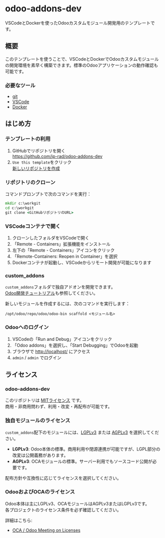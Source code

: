 # odoo-addons-dev

VSCodeとDockerを使ったOdooカスタムモジュール開発用のテンプレートです。

## 概要

このテンプレートを使うことで、VSCodeとDockerでOdooカスタムモジュールの開発環境を素早く構築できます。標準のOdooアプリケーションの動作確認も可能です。

### 必要なツール

- [git](https://git-scm.com/)
- [VSCode](https://code.visualstudio.com/download)
- [Docker](https://www.docker.com/)

## はじめ方

### テンプレートの利用

1. GitHubでリポジトリを開く  
   https://github.com/jp-rad/odoo-addons-dev
2. `Use this template`をクリック  
   [新しいリポジトリを作成](https://github.com/jp-rad/odoo-addons-dev/generate)

### リポジトリのクローン

コマンドプロンプトで次のコマンドを実行：

```cmd
mkdir c:\workgit
cd c:\workgit
git clone <GitHubリポジトリのURL>
```

### VSCodeコンテナで開く

1. クローンしたフォルダをVSCodeで開く
2. 「Remote - Containers」拡張機能をインストール
3. 左下の「Remote - Containers」アイコンをクリック
4. 「Remote-Containers: Reopen in Container」を選択
5. Dockerコンテナが起動し、VSCodeからリモート開発が可能になります

### custom_addons

`custom_addons`フォルダで独自アドオンを開発できます。  
[Odoo開発チュートリアル](https://www.odoo.com/documentation/master/developer/howtos/backend.html)も参照してください。

新しいモジュールを作成するには、次のコマンドを実行します：

```
/opt/odoo/repo/odoo/odoo-bin scaffold <モジュール名>
```

### Odooへのログイン

1. VSCodeの「Run and Debug」アイコンをクリック
2. 「Odoo addons」を選択し、「Start Debugging」でOdooを起動
3. ブラウザで [http://localhost/](http://localhost/) にアクセス
4. `admin` / `admin` でログイン

## ライセンス

### odoo-addons-dev

このリポジトリは [MITライセンス](https://opensource.org/licenses/MIT) です。  
商用・非商用問わず、利用・改変・再配布が可能です。

### 独自モジュールのライセンス

`custom_addons`配下のモジュールには、[LGPLv3](https://www.gnu.org/licenses/lgpl-3.0.html) または [AGPLv3](https://www.gnu.org/licenses/agpl-3.0.html) を選択してください。

- **LGPLv3**: Odoo本体の標準。商用利用や閉源連携が可能ですが、LGPL部分の改変は公開義務があります。
- **AGPLv3**: OCAモジュールの標準。サーバー利用でもソースコード公開が必要です。

配布方針や互換性に応じてライセンスを選択してください。

### OdooおよびOCAのライセンス

Odoo本体は主にLGPLv3、OCAモジュールはAGPLv3またはLGPLv3です。  
各プロジェクトのライセンス条件を必ず確認してください。

詳細はこちら:  
- [OCA / Odoo Meeting on Licenses](https://odoo-community.org/blog/news-updates-1/oca-odoo-meeting-on-licenses-21)
